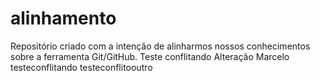 # alinhamento
Repositório criado com a intenção de alinharmos nossos conhecimentos sobre a ferramenta Git/GitHub.
Teste conflitando
Alteração Marcelo
testeconflitando
testeconflitooutro